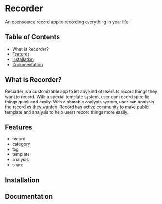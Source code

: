 # Recorder

An opensource record app to recording everything in your life

## Table of Contents

- [What is Recorder?](#what-is-recorder)
- [Features](#features)
- [Installation](#installation)
- [Documentation](#documentation)

## What is Recorder?

Recorder is a customizable app to let any kind of users to record things they want to record.
With a special template system, user can record specific things quick and easily.
With a sharable analysis system, user can analysis the record as they wanted.
Record has active community to make public template and analysis to help users record things more easily.

## Features

- record
- category
- tag
- template
- analysis
- share

## Installation

## Documentation

